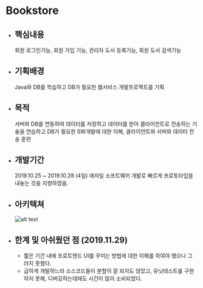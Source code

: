 # Bookstore

* ## 핵심내용
    회원 로그인기능, 회원 가입 기능, 관리자 도서 등록기능, 회원 도서 검색기능
* ## 기획배경
    Java와 DB를 학습하고 DB가 필요한 웹서비스 개발프로젝트를 기획
* ## 목적
    서버와 DB를 연동하여 데이터를 저장하고 데이터를 받아 클라이언트로 전송하는 기술을 연습하고 DB가 필요한 SW개발에 대한 이해, 클라이언트와 서버와 데이터 전송 훈련
* ## 개발기간
    2019.10.25 ~ 2019.10.28 (4일)
    애자일 소프트웨어 개발로 빠르게 프로토타입을 내놓는 것을 지향하였음.
* ## 아키텍쳐
    ![alt text](github/system.png)  
    


* ## 한계 및 아쉬웠던 점 (2019.11.29)
    * 짧은 기간 내에 프로트엔드 UI를 꾸미는 방법에 대한 이해를 하여야 했으나 그러지 못했다.
    * 급하게 개발하느라 소스코드들이 분할이 잘 되지도 않았고, 유닛테스트를 구현하지 못해, 디버깅하는데에도 시간이 많이 소비되었다.
    
